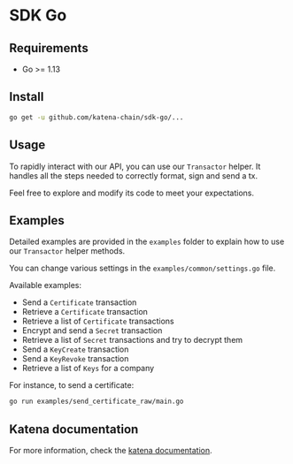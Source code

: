 # SDK Go

## Requirements

- Go >= 1.13

## Install

```bash
go get -u github.com/katena-chain/sdk-go/...
```

## Usage

To rapidly interact with our API, you can use our `Transactor` helper. It handles all the steps needed to correctly
format, sign and send a tx.

Feel free to explore and modify its code to meet your expectations.

## Examples

Detailed examples are provided in the `examples` folder to explain how to use our `Transactor` helper methods.

You can change various settings in the `examples/common/settings.go` file.

Available examples:
* Send a `Certificate` transaction
* Retrieve a `Certificate` transaction
* Retrieve a list of `Certificate` transactions
* Encrypt and send a `Secret` transaction
* Retrieve a list of `Secret` transactions and try to decrypt them
* Send a `KeyCreate` transaction
* Send a `KeyRevoke` transaction
* Retrieve a list of `Keys` for a company

For instance, to send a certificate:
```bash
go run examples/send_certificate_raw/main.go
```

## Katena documentation

For more information, check the [katena documentation](https://doc.katena.transchain.io).